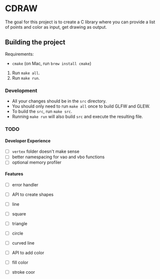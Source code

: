 # CDRAW
The goal for this project is to create a C library where you can
provide a list of points and color as input, get drawing as output.

## Building the project
Requirements: 
- `cmake` (on Mac, run `brew install cmake`)
1. Run `make all`.
2. Run `make run`.

### Development
- All your changes should be in the `src` directory. 
- You should only need to run `make all` once to build GLFW and GLEW. 
- To build the `src`, run `make src`.
- Running `make run` will also build `src` and execute the resulting file.

### TODO
#### Developer Experience
- [ ] `vertex` folder doesn't make sense
- [ ] better namespacing for vao and vbo functions
- [ ] optional memory profiler

#### Features
- [ ] error handler

- [ ] API to create shapes
- [ ] line
- [ ] square
- [ ] triangle
- [ ] circle
- [ ] curved line

- [ ] API to add color
- [ ] fill color
- [ ] stroke coor

